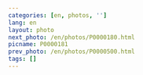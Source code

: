 ```yaml
---
categories: [en, photos, '']
lang: en
layout: photo
next_photo: /en/photos/P0000180.html
picname: P0000181
prev_photo: /en/photos/P0000500.html
tags: []
---
```

